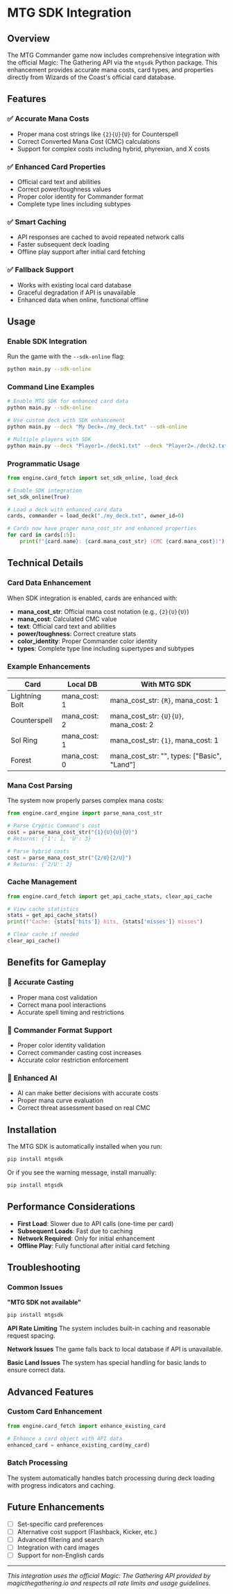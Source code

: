 # MTG SDK Integration

## Overview

The MTG Commander game now includes comprehensive integration with the official Magic: The Gathering API via the `mtgsdk` Python package. This enhancement provides accurate mana costs, card types, and properties directly from Wizards of the Coast's official card database.

## Features

### ✅ **Accurate Mana Costs**
- Proper mana cost strings like `{2}{U}{U}` for Counterspell
- Correct Converted Mana Cost (CMC) calculations
- Support for complex costs including hybrid, phyrexian, and X costs

### ✅ **Enhanced Card Properties**
- Official card text and abilities
- Correct power/toughness values
- Proper color identity for Commander format
- Complete type lines including subtypes

### ✅ **Smart Caching**
- API responses are cached to avoid repeated network calls
- Faster subsequent deck loading
- Offline play support after initial card fetching

### ✅ **Fallback Support**
- Works with existing local card database
- Graceful degradation if API is unavailable
- Enhanced data when online, functional offline

## Usage

### Enable SDK Integration
Run the game with the `--sdk-online` flag:
```bash
python main.py --sdk-online
```

### Command Line Examples
```bash
# Enable MTG SDK for enhanced card data
python main.py --sdk-online

# Use custom deck with SDK enhancement
python main.py --deck "My Deck=./my_deck.txt" --sdk-online

# Multiple players with SDK
python main.py --deck "Player1=./deck1.txt" --deck "Player2=./deck2.txt:AI" --sdk-online
```

### Programmatic Usage
```python
from engine.card_fetch import set_sdk_online, load_deck

# Enable SDK integration
set_sdk_online(True)

# Load a deck with enhanced card data
cards, commander = load_deck("./my_deck.txt", owner_id=0)

# Cards now have proper mana_cost_str and enhanced properties
for card in cards[:5]:
    print(f"{card.name}: {card.mana_cost_str} (CMC {card.mana_cost})")
```

## Technical Details

### Card Data Enhancement
When SDK integration is enabled, cards are enhanced with:
- **mana_cost_str**: Official mana cost notation (e.g., `{2}{U}{U}`)
- **mana_cost**: Calculated CMC value
- **text**: Official card text and abilities
- **power/toughness**: Correct creature stats
- **color_identity**: Proper Commander color identity
- **types**: Complete type line including supertypes and subtypes

### Example Enhancements

| Card | Local DB | With MTG SDK |
|------|----------|--------------|
| Lightning Bolt | mana_cost: 1 | mana_cost_str: `{R}`, mana_cost: 1 |
| Counterspell | mana_cost: 2 | mana_cost_str: `{U}{U}`, mana_cost: 2 |
| Sol Ring | mana_cost: 1 | mana_cost_str: `{1}`, mana_cost: 1 |
| Forest | mana_cost: 0 | mana_cost_str: "", types: ["Basic", "Land"] |

### Mana Cost Parsing
The system now properly parses complex mana costs:
```python
from engine.card_engine import parse_mana_cost_str

# Parse Cryptic Command's cost
cost = parse_mana_cost_str("{1}{U}{U}{U}")
# Returns: {'1': 1, 'U': 3}

# Parse hybrid costs
cost = parse_mana_cost_str("{2/U}{2/U}")
# Returns: {'2/U': 2}
```

### Cache Management
```python
from engine.card_fetch import get_api_cache_stats, clear_api_cache

# View cache statistics
stats = get_api_cache_stats()
print(f"Cache: {stats['hits']} hits, {stats['misses']} misses")

# Clear cache if needed
clear_api_cache()
```

## Benefits for Gameplay

### 🎯 **Accurate Casting**
- Proper mana cost validation
- Correct mana pool interactions
- Accurate spell timing and restrictions

### 🎯 **Commander Format Support**
- Proper color identity validation
- Correct commander casting cost increases
- Accurate color restriction enforcement

### 🎯 **Enhanced AI**
- AI can make better decisions with accurate costs
- Proper mana curve evaluation
- Correct threat assessment based on real CMC

## Installation

The MTG SDK is automatically installed when you run:
```bash
pip install mtgsdk
```

Or if you see the warning message, install manually:
```bash
pip install mtgsdk
```

## Performance Considerations

- **First Load**: Slower due to API calls (one-time per card)
- **Subsequent Loads**: Fast due to caching
- **Network Required**: Only for initial enhancement
- **Offline Play**: Fully functional after initial card fetching

## Troubleshooting

### Common Issues

**"MTG SDK not available"**
```bash
pip install mtgsdk
```

**API Rate Limiting**
The system includes built-in caching and reasonable request spacing.

**Network Issues**
The game falls back to local database if API is unavailable.

**Basic Land Issues**
The system has special handling for basic lands to ensure correct data.

## Advanced Features

### Custom Card Enhancement
```python
from engine.card_fetch import enhance_existing_card

# Enhance a card object with API data
enhanced_card = enhance_existing_card(my_card)
```

### Batch Processing
The system automatically handles batch processing during deck loading with progress indicators and caching.

## Future Enhancements

- [ ] Set-specific card preferences
- [ ] Alternative cost support (Flashback, Kicker, etc.)
- [ ] Advanced filtering and search
- [ ] Integration with card images
- [ ] Support for non-English cards

---

*This integration uses the official Magic: The Gathering API provided by magicthegathering.io and respects all rate limits and usage guidelines.*
